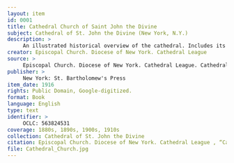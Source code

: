 ```yaml
---
layout: item
id: 0001
title: Cathedral Church of Saint John the Divine
subject: Cathedral of St. John the Divine (New York, N.Y.)
description: >
     An illustrated historical overview of the cathedral. Includes its charter; the names of trustees,  officers, and staff; as well as accounts of the Choir School, the Cathedral League, and other affiliated groups. Covers the earliest planning, the selection of architects, and the development of the cathedral as a building and an institution. Access the document in the HathiTrust Digital Library here.
creator: Episcopal Church. Diocese of New York. Cathedral League 
source: >
     Episcopal Church. Diocese of New York. Cathedral League. Cathedral Church of Saint John the Divine. New York: St. Bartholomew's Press, 1916. HathiTrust Digital Library http://hdl.handle.net/2027/mdp.39015062791259
publisher: >
     New York: St. Bartholomew's Press
item_date: 1916
rights: Public Domain, Google-digitized.
format: Book 
language: English
type: text
identifier: >
     OCLC: 563824531
coverage: 1880s, 1890s, 1900s, 1910s
collection: Cathedral of St. John the Divine
citation: Episcopal Church. Diocese of New York. Cathedral League , “Cathedral Church of Saint John the Divine,” A Digital History of Morningside Heights, accessed February 22, 2016, http://mhdh.library.columbia.edu/items/show/2.
file: Cathedral_Church.jpg
---
```

